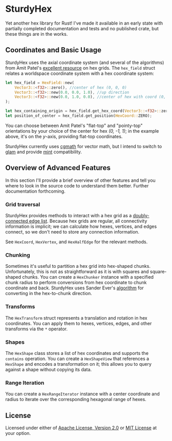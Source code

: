 # SturdyHex
Yet another hex library for Rust!  I've made it available in an early state with partially completed documentation and tests and no published crate, but these things are in the works.
## Coordinates and Basic Usage
SturdyHex uses the axial coordinate system (and several of the algorithms) from Amit Patel's [excellent resource](https://www.redblobgames.com/grids/hexagons/) on hex grids.  The `hex_field` struct relates a worldspace coordinate system with a hex coordinate system:
```rust
let hex_field = HexField::new(
	Vector3::<f32>::zero(), //center of hex (0, 0, 0)
	Vector3::<f32>::new(0.0, 0.0, 1.0), //up direction
	Vector3::<f32>::new(0.0, 1.0, 0.0), //center of hex with coord (0, 1, -1)
);

let hex_containing_origin = hex_field.get_hex_coord(Vector3::<f32>::zero());
let position_of_center = hex_field.get_position(HexCoord::ZERO);
```
You can choose between Amit Patel's "flat-top" and "pointy-top" orientations by your choice of the center for hex *(0, -1, 1)*; in the example above, it's on the *y*-axis, providing flat-top coordinates.

SturdyHex currently uses [cgmath](https://docs.rs/cgmath/latest/cgmath/) for vector math, but I intend to switch to [glam](https://docs.rs/glam/latest/glam/) and provide [mint](https://docs.rs/mint/latest/mint/) compatibility.

## Overview of Advanced Features
In this section I'll provide a brief overview of other features and tell you where to look in the source code to understand them better.  Further documentation forthcoming.
### Grid traversal
SturdyHex provides methods to interact with a hex grid as a [doubly-connected edge list](https://en.wikipedia.org/wiki/Doubly_connected_edge_list).  Because hex grids are regular, all connectivity information is implicit; we can calculate how hexes, vertices, and edges connect, so we don't need to store any connection information.

See `HexCoord`, `HexVertex`, and `HexHalfEdge` for the relevant methods.
### Chunking
Sometimes it's useful to partition a hex grid into hex-shaped chunks.  Unfortunately, this is not as straightforward as it is with squares and square-shaped chunks.  You can create a `HexChunker` instance with a specified chunk radius to perform conversions from hex coordinate to chunk coordinate and back.  SturdyHex uses Sander Ever's [algorithm](https://observablehq.com/@sanderevers/hexagon-tiling-of-an-hexagonal-grid) for converting in the hex-to-chunk direction.
### Transforms
The `HexTransform` struct represents a translation and rotation in hex coordinates.  You can apply them to hexes, vertices, edges, and other transforms via the `*` operator.
### Shapes
The `HexShape` class stores a list of hex coordinates and supports the `contains` operation.  You can create a `HexShapeView` that references a `HexShape` and encodes a transformation on it; this allows you to query against a shape without copying its data.
### Range Iteration
You can create a `HexRangeIterator` instance with a center coordinate and radius to iterate over the corresponding hexagonal range of hexes.

## License
Licensed under either of [Apache License, Version 2.0](APACHE-LICENSE) or [MIT License](MIT-LICENSE) at your option.
